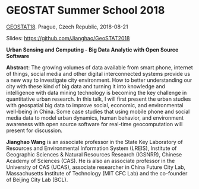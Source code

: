 # GEOSTAT Summer School 2018


[GEOSTAT18](http://geostat-course.org/2018). Prague, Czech Republic, 2018-08-21

Slides: https://github.com/Jianghao/GeoSTAT2018

**Urban Sensing and Computing - Big Data Analytic with Open Source Software**

**Abstract**: The growing volumes of data available from smart phone, internet of things, social media and other digital interconnected systems provide us a new way to investigate city environment. How to better understanding our city with these kind of big data and turning it into knowledge and intelligence with data mining technology is becoming the key challenge in quantitative urban research. In this talk, I will first present the urban studies with geospatial big data to improve social, economic, and environmental well-being in China. Some case studies that using mobile phone and social media data to model urban dynamics, human behavior, and environment awareness with open source software for real-time geocomputation will present for discussion.

**Jianghao Wang** is an associate professor in the State Key Laboratory of Resources and Environmental Information System (LREIS), Institute of Geographic Sciences & Natural Resources Research (IGSNRR), Chinese Academy of Sciences (CAS). He is also an associate professor in the University of CAS (UCAS), associate researcher in China Future City Lab, Massachusetts Institute of Technology (MIT CFC Lab) and the co-founder of Beijing City Lab (BCL).
